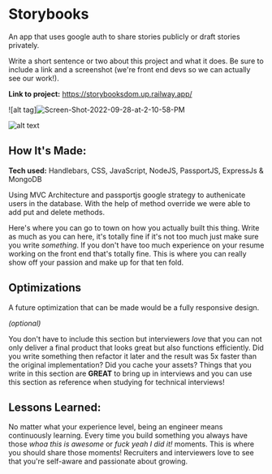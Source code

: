 # Storybooks

An app that uses google auth to share stories publicly or draft stories privately.

Write a short sentence or two about this project and what it does. Be sure to include a link and a screenshot (we're front end devs so we can actually see our work!).

**Link to project:** https://storybooksdom.up.railway.app/

![alt tag]<img src="https://i.ibb.co/vV5L589/Screen-Shot-2022-09-28-at-2-10-58-PM.png" alt="Screen-Shot-2022-09-28-at-2-10-58-PM" border="0">

![alt text](https://i.ibb.co/vV5L589/Screen-Shot-2022-09-28-at-2-10-58-PM.png 'Screen shot of dashboard')

## How It's Made:

**Tech used:** Handlebars, CSS, JavaScript, NodeJS, PassportJS, ExpressJs & MongoDB

Using MVC Architecture and passportjs google strategy to authenicate users in the database. With the help of method override we were able to add put and delete methods.

Here's where you can go to town on how you actually built this thing. Write as much as you can here, it's totally fine if it's not too much just make sure you write _something_. If you don't have too much experience on your resume working on the front end that's totally fine. This is where you can really show off your passion and make up for that ten fold.

## Optimizations

A future optimization that can be made would be a fully responsive design.

_(optional)_

You don't have to include this section but interviewers _love_ that you can not only deliver a final product that looks great but also functions efficiently. Did you write something then refactor it later and the result was 5x faster than the original implementation? Did you cache your assets? Things that you write in this section are **GREAT** to bring up in interviews and you can use this section as reference when studying for technical interviews!

## Lessons Learned:

No matter what your experience level, being an engineer means continuously learning. Every time you build something you always have those _whoa this is awesome_ or _fuck yeah I did it!_ moments. This is where you should share those moments! Recruiters and interviewers love to see that you're self-aware and passionate about growing.
